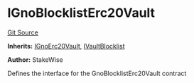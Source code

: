 # IGnoBlocklistErc20Vault
[Git Source](https://github.com/stakewise/v3-core/blob/c4059a64871829ca60ea58f054baf8eb13d3572a/contracts/interfaces/IGnoBlocklistErc20Vault.sol)

**Inherits:**
[IGnoErc20Vault](/contracts/interfaces/IGnoErc20Vault.sol/interface.IGnoErc20Vault.md), [IVaultBlocklist](/contracts/interfaces/IVaultBlocklist.sol/interface.IVaultBlocklist.md)

**Author:**
StakeWise

Defines the interface for the GnoBlocklistErc20Vault contract


